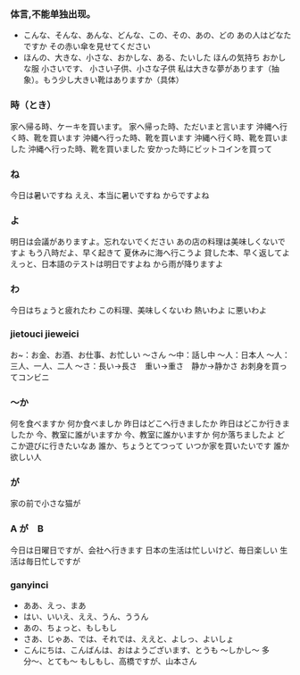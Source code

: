 ### 体言,不能单独出现。
* こんな、そんな、あんな、どんな、この、その、あの、どの
あの人はどなたですか
その赤い傘を見せてください
* ほんの、大きな、小さな、おかしな、ある、たいした
ほんの気持ち
おかしな服
小さいです、
小さい子供、小さな子供
私は大きな夢があります（抽象）。もう少し大きい靴はありますか（具体）

### 時（とき）
家へ帰る時、ケーキを買います。
家へ帰った時、ただいまと言います
沖縄へ行く時、靴を買います
沖縄へ行った時、靴を買います
沖縄へ行く時、靴を買いました
沖縄へ行った時、靴を買いました
安かった時にビットコインを買って

### ね
今日は暑いですね
ええ、本当に暑いですね
からですよね

### よ
明日は会議がありますよ。忘れないでください
あの店の料理は美味しくないですよ
もう八時だよ、早く起きて
夏休みに海へ行こうよ
貸した本、早く返してよ
えっと、日本語のテストは明日ですよね
から雨が降りますよ

### わ
今日はちょうと疲れたわ
この料理、美味しくないわ
熱いわよ
に悪いわよ

### jietouci jieweici
お~：お金、お酒、お仕事、お忙しい
〜さん
〜中：話し中
〜人：日本人
〜人：三人、一人、二人
〜さ：長い→長さ　重い→重さ　静か→静かさ
お刺身を買ってコンビニ

### 〜か
何を食べますか
何か食べましか
昨日はどこへ行きましたか
昨日はどこか行きましたか
今、教室に誰がいますか
今、教室に誰かいますか
何か落ちましたよ
どこか遊びに行きたいなあ
誰か、ちょうとてつって
いつか家を買いたいです
誰か欲しい人

### が
家の前で小さな猫が

### A が　B
今日は日曜日ですが、会社へ行きます
日本の生活は忙しいけど、毎日楽しい
生活は毎日忙しですが

### ganyinci
* ああ、えっ、まあ
* はい、いいえ、ええ、うん、ううん
* あの、ちょっと、もしもし
* さあ、じゃあ、では、それでは、ええと、よしっ、よいしょ
* こんにちは、こんばんは、おはようございます、とうも
〜しかし〜
多分〜、とても〜
もしもし、高橋ですが、山本さん